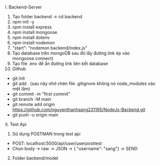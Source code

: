 I. Backend-Server
1) Tạo folder backend -> cd backend
2) npm init -y
3) npm install express
4) npm install mongoose
5) npm install dotenv
6) npm install nodemon
7) "start": "nodemon backend/index.js"
8) Tạo database trên mongoDB sau đó lấy đường link ép vào mongoose.connect(
9) Tạo file .env để ẩn đường link liên kết database
10) Github
- git init
- git add . (sau này nhớ chèn file .gitignore không nó node_modules vào mệt lắm)
- git commit -m "first commit"
- git branch -M main
- git remote add origin https://github.com/nguyenthanhsang231195/NodeJs-Backend.git
- git push -u origin main

II. Test Api
1) Sử dụng POSTMAN trong test api
- POST: localhost:5000/api/user/userposttest
- Chọn body -> raw -> JSON -> { "username": "sang"} -> SEND
2) Folder backend/model
